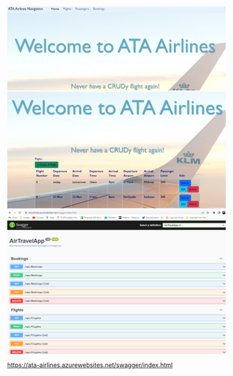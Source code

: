 


<img src="/screenshots/Homepage.png" alt="Homepage" title="Homepage">
<img src="/screenshots/Flights.png" alt="Flights table" title="Flights Table">
<img src="/screenshots/SwaggerBackend.png" alt="Swagger Backend" title="Swagger Backend">

https://ata-airlines.azurewebsites.net/swagger/index.html